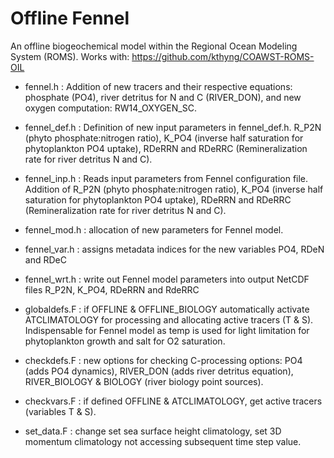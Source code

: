 # Offline Fennel
An offline biogeochemical model within the Regional Ocean Modeling System (ROMS). Works with:  https://github.com/kthyng/COAWST-ROMS-OIL

- fennel.h : Addition of new tracers and their respective equations: phosphate (PO4), river detritus for N and C (RIVER_DON), and new oxygen computation: RW14_OXYGEN_SC. 

- fennel_def.h : Definition of new input parameters in fennel_def.h. R_P2N (phyto phosphate:nitrogen ratio), K_PO4 (inverse half saturation for phytoplankton PO4 uptake), RDeRRN and RDeRRC (Remineralization rate for river detritus N and C).

- fennel_inp.h : Reads input parameters from Fennel configuration file. Addition of R_P2N (phyto phosphate:nitrogen ratio), K_PO4 (inverse half saturation for phytoplankton PO4 uptake), RDeRRN and RDeRRC (Remineralization rate for river detritus N and C).

- fennel_mod.h : allocation of new parameters for Fennel model.

- fennel_var.h : assigns metadata indices for the new variables PO4, RDeN and RDeC

- fennel_wrt.h : write out Fennel model parameters into output NetCDF files R_P2N, K_PO4, RDeRRN and RdeRRC

- globaldefs.F : if OFFLINE & OFFLINE_BIOLOGY automatically activate ATCLIMATOLOGY for processing and allocating active tracers (T & S). Indispensable for Fennel model as temp is used for light limitation for phytoplankton growth and salt for O2 saturation.

- checkdefs.F : new options for checking C-processing options: PO4 (adds PO4 dynamics), RIVER_DON (adds river detritus equation), RIVER_BIOLOGY & BIOLOGY (river biology point sources).

- checkvars.F : if defined OFFLINE & ATCLIMATOLOGY, get active tracers (variables T & S).

- set_data.F : change set sea surface height climatology, set 3D momentum climatology not accessing subsequent time step value.
